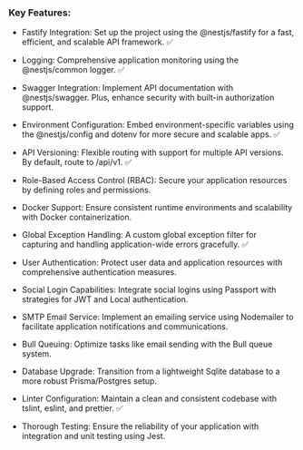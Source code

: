 ### Key Features:

- Fastify Integration: Set up the project using the @nestjs/fastify for a fast, efficient, and scalable API framework. ✅

- Logging: Comprehensive application monitoring using the @nestjs/common logger. ✅

- Swagger Integration: Implement API documentation with @nestjs/swagger. Plus, enhance security with built-in authorization support.
- Environment Configuration: Embed environment-specific variables using the @nestjs/config and dotenv for more secure and scalable apps. ✅
- API Versioning: Flexible routing with support for multiple API versions. By default, route to /api/v1. ✅

- Role-Based Access Control (RBAC): Secure your application resources by defining roles and permissions.

- Docker Support: Ensure consistent runtime environments and scalability with Docker containerization.

- Global Exception Handling: A custom global exception filter for capturing and handling application-wide errors gracefully. ✅

- User Authentication: Protect user data and application resources with comprehensive authentication measures.

- Social Login Capabilities: Integrate social logins using Passport with strategies for JWT and Local authentication.

- SMTP Email Service: Implement an emailing service using Nodemailer to facilitate application notifications and communications.

- Bull Queuing: Optimize tasks like email sending with the Bull queue system.

- Database Upgrade: Transition from a lightweight Sqlite database to a more robust Prisma/Postgres setup.

- Linter Configuration: Maintain a clean and consistent codebase with tslint, eslint, and prettier. ✅

- Thorough Testing: Ensure the reliability of your application with integration and unit testing using Jest.